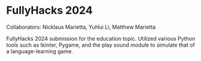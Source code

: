 # FullyHacks 2024
Collaborators: Nicklaus Marietta, YuHui Li, Matthew Marietta

FullyHacks 2024 submission for the education topic. Utilized various Python tools such as tkinter, Pygame, and the play sound module to simulate that of a language-learning game.
